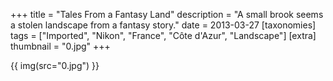 +++
title = "Tales From a Fantasy Land"
description = "A small brook seems a stolen landscape from a fantasy story."
date = 2013-03-27
[taxonomies]
tags = ["Imported", "Nikon", "France", "Côte d'Azur", "Landscape"]
[extra]
thumbnail = "0.jpg"
+++

{{ img(src="0.jpg") }}
